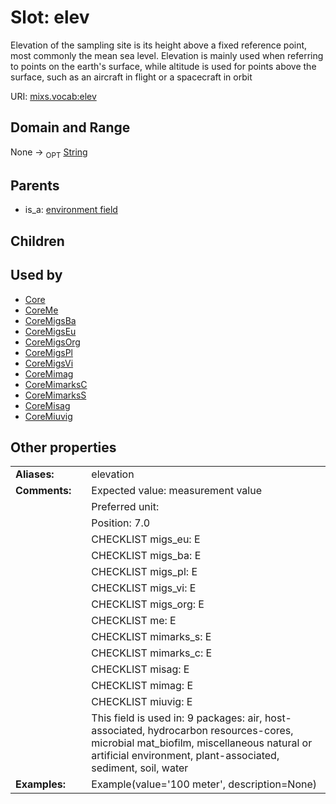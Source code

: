 
# Slot: elev


Elevation of the sampling site is its height above a fixed reference point, most commonly the mean sea level. Elevation is mainly used when referring to points on the earth's surface, while altitude is used for points above the surface, such as an aircraft in flight or a spacecraft in orbit

URI: [mixs.vocab:elev](https://w3id.org/mixs/vocab/elev)


## Domain and Range

None ->  <sub>OPT</sub> [String](types/String.md)

## Parents

 *  is_a: [environment field](environment_field.md)

## Children


## Used by

 * [Core](Core.md)
 * [CoreMe](CoreMe.md)
 * [CoreMigsBa](CoreMigsBa.md)
 * [CoreMigsEu](CoreMigsEu.md)
 * [CoreMigsOrg](CoreMigsOrg.md)
 * [CoreMigsPl](CoreMigsPl.md)
 * [CoreMigsVi](CoreMigsVi.md)
 * [CoreMimag](CoreMimag.md)
 * [CoreMimarksC](CoreMimarksC.md)
 * [CoreMimarksS](CoreMimarksS.md)
 * [CoreMisag](CoreMisag.md)
 * [CoreMiuvig](CoreMiuvig.md)

## Other properties

|  |  |  |
| --- | --- | --- |
| **Aliases:** | | elevation |
| **Comments:** | | Expected value: measurement value |
|  | | Preferred unit:  |
|  | | Position: 7.0 |
|  | | CHECKLIST migs_eu: E |
|  | | CHECKLIST migs_ba: E |
|  | | CHECKLIST migs_pl: E |
|  | | CHECKLIST migs_vi: E |
|  | | CHECKLIST migs_org: E |
|  | | CHECKLIST me: E |
|  | | CHECKLIST mimarks_s: E |
|  | | CHECKLIST mimarks_c: E |
|  | | CHECKLIST misag: E |
|  | | CHECKLIST mimag: E |
|  | | CHECKLIST miuvig: E |
|  | | This field is used in: 9 packages: air, host-associated, hydrocarbon resources-cores, microbial mat_biofilm, miscellaneous natural or artificial environment, plant-associated, sediment, soil, water |
| **Examples:** | | Example(value='100 meter', description=None) |

